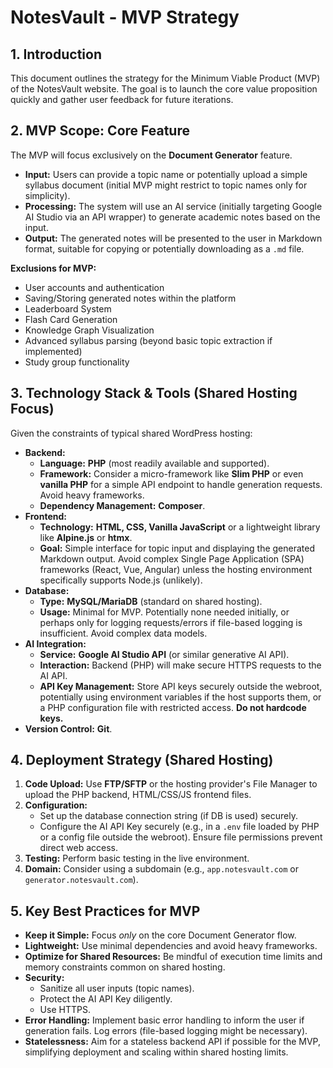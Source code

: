 # NotesVault - MVP Strategy

## 1. Introduction

This document outlines the strategy for the Minimum Viable Product (MVP) of the NotesVault website. The goal is to launch the core value proposition quickly and gather user feedback for future iterations.

## 2. MVP Scope: Core Feature

The MVP will focus exclusively on the **Document Generator** feature.

*   **Input:** Users can provide a topic name or potentially upload a simple syllabus document (initial MVP might restrict to topic names only for simplicity).
*   **Processing:** The system will use an AI service (initially targeting Google AI Studio via an API wrapper) to generate academic notes based on the input.
*   **Output:** The generated notes will be presented to the user in Markdown format, suitable for copying or potentially downloading as a `.md` file.

**Exclusions for MVP:**
*   User accounts and authentication
*   Saving/Storing generated notes within the platform
*   Leaderboard System
*   Flash Card Generation
*   Knowledge Graph Visualization
*   Advanced syllabus parsing (beyond basic topic extraction if implemented)
*   Study group functionality

## 3. Technology Stack & Tools (Shared Hosting Focus)

Given the constraints of typical shared WordPress hosting:

*   **Backend:**
    *   **Language:** **PHP** (most readily available and supported).
    *   **Framework:** Consider a micro-framework like **Slim PHP** or even **vanilla PHP** for a simple API endpoint to handle generation requests. Avoid heavy frameworks.
    *   **Dependency Management:** **Composer**.
*   **Frontend:**
    *   **Technology:** **HTML, CSS, Vanilla JavaScript** or a lightweight library like **Alpine.js** or **htmx**.
    *   **Goal:** Simple interface for topic input and displaying the generated Markdown output. Avoid complex Single Page Application (SPA) frameworks (React, Vue, Angular) unless the hosting environment specifically supports Node.js (unlikely).
*   **Database:**
    *   **Type:** **MySQL/MariaDB** (standard on shared hosting).
    *   **Usage:** Minimal for MVP. Potentially none needed initially, or perhaps only for logging requests/errors if file-based logging is insufficient. Avoid complex data models.
*   **AI Integration:**
    *   **Service:** **Google AI Studio API** (or similar generative AI API).
    *   **Interaction:** Backend (PHP) will make secure HTTPS requests to the AI API.
    *   **API Key Management:** Store API keys securely outside the webroot, potentially using environment variables if the host supports them, or a PHP configuration file with restricted access. **Do not hardcode keys.**
*   **Version Control:** **Git**.

## 4. Deployment Strategy (Shared Hosting)

1.  **Code Upload:** Use **FTP/SFTP** or the hosting provider's File Manager to upload the PHP backend, HTML/CSS/JS frontend files.
2.  **Configuration:**
    *   Set up the database connection string (if DB is used) securely.
    *   Configure the AI API Key securely (e.g., in a `.env` file loaded by PHP or a config file outside the webroot). Ensure file permissions prevent direct web access.
3.  **Testing:** Perform basic testing in the live environment.
4.  **Domain:** Consider using a subdomain (e.g., `app.notesvault.com` or `generator.notesvault.com`).

## 5. Key Best Practices for MVP

*   **Keep it Simple:** Focus *only* on the core Document Generator flow.
*   **Lightweight:** Use minimal dependencies and avoid heavy frameworks.
*   **Optimize for Shared Resources:** Be mindful of execution time limits and memory constraints common on shared hosting.
*   **Security:**
    *   Sanitize all user inputs (topic names).
    *   Protect the AI API Key diligently.
    *   Use HTTPS.
*   **Error Handling:** Implement basic error handling to inform the user if generation fails. Log errors (file-based logging might be necessary).
*   **Statelessness:** Aim for a stateless backend API if possible for the MVP, simplifying deployment and scaling within shared hosting limits.